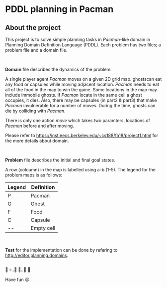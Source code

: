 # PDDL planning in Pacman

## About the project

This project is to solve simple planning tasks in _Pacman_-like domain in Planning Domain Definition Language (PDDL). Each problem has two files; a problem file and a domain file. 

<br>

**Domain** file describes the dynamics of the problem.

A single player agent _Pacman_ moves on a given 2D grid map. ghostscan eat any food or capsules while moving adjacent location. _Pacman_ needs to eat all of the food in the map to win the game. Some locations in the map may include immobile ghosts. If _Pacman_ locate in the same cell a ghost occupies, it dies. Also, there may be capsules (in part2 & part3) that make _Pacman_ invulnerable for a number of moves. During the time, ghosts can die by colliding with _Pacman_. 

There is only one action _move_ which takes two paramters, locations of _Pacman_ before and after moving. 

Please refer to https://inst.eecs.berkeley.edu/~cs188/fa18/project1.html for the more details about domain.

<br>

**Problem** file describes the initial and final goal states. 

A row (coloumn) in the map is labelled using a-b (1-5). The legend for the problem maps is as follows:

|Legend|Definition|
|---|---|
| P | Pacman |
| G | Ghost |
| F |  Food |
| C |  Capsule |
| -- |  Empty cell |

<br>

**Test** for the implementation can be done by refering to http://editor.planning.domains. 



## 
:space_invader: :skull:..:pill: :muscle:..:apple: :checkered_flag:


Have fun 😉
